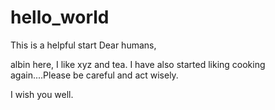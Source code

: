 # hello_world
This is a helpful start
Dear humans,

albin here, I like xyz and tea. I have also started liking cooking again....Please be careful and act wisely.

I wish you well. 
